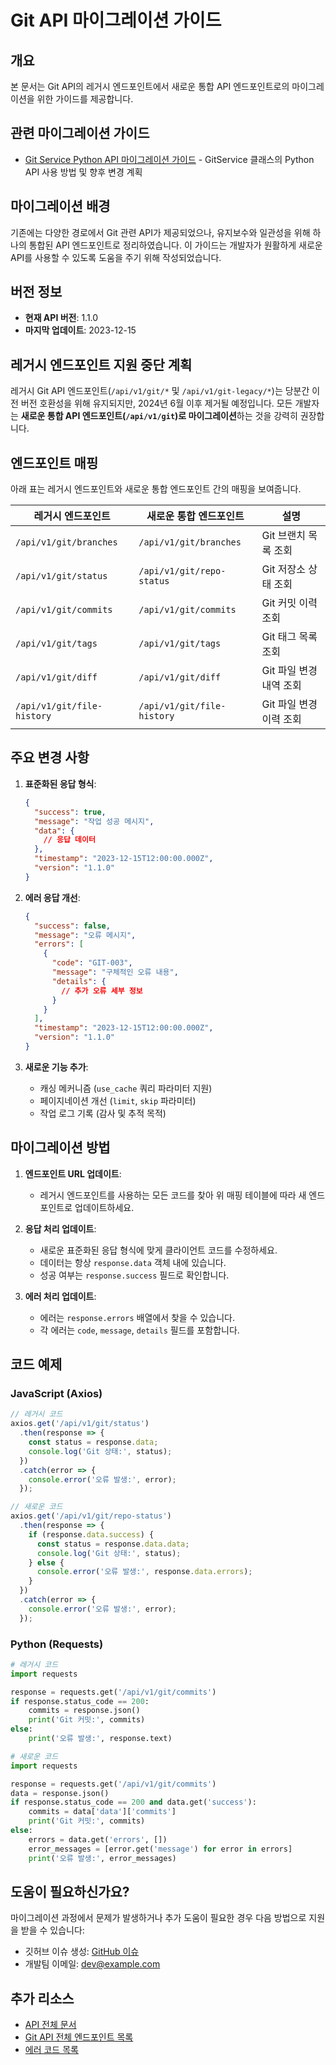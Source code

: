 # Git API 마이그레이션 가이드

## 개요

본 문서는 Git API의 레거시 엔드포인트에서 새로운 통합 API 엔드포인트로의 마이그레이션을 위한 가이드를 제공합니다.

## 관련 마이그레이션 가이드

- [Git Service Python API 마이그레이션 가이드](/docs/git_service_python_api.md) - GitService 클래스의 Python API 사용 방법 및 향후 변경 계획

## 마이그레이션 배경

기존에는 다양한 경로에서 Git 관련 API가 제공되었으나, 유지보수와 일관성을 위해 하나의 통합된 API 엔드포인트로 정리하였습니다. 이 가이드는 개발자가 원활하게 새로운 API를 사용할 수 있도록 도움을 주기 위해 작성되었습니다.

## 버전 정보

- **현재 API 버전**: 1.1.0
- **마지막 업데이트**: 2023-12-15

## 레거시 엔드포인트 지원 중단 계획

레거시 Git API 엔드포인트(`/api/v1/git/*` 및 `/api/v1/git-legacy/*`)는 당분간 이전 버전 호환성을 위해 유지되지만, 2024년 6월 이후 제거될 예정입니다. 모든 개발자는 **새로운 통합 API 엔드포인트(`/api/v1/git`)로 마이그레이션**하는 것을 강력히 권장합니다.

## 엔드포인트 매핑

아래 표는 레거시 엔드포인트와 새로운 통합 엔드포인트 간의 매핑을 보여줍니다.

| 레거시 엔드포인트 | 새로운 통합 엔드포인트 | 설명 |
|----------------|----------------------|------|
| `/api/v1/git/branches` | `/api/v1/git/branches` | Git 브랜치 목록 조회 |
| `/api/v1/git/status` | `/api/v1/git/repo-status` | Git 저장소 상태 조회 |
| `/api/v1/git/commits` | `/api/v1/git/commits` | Git 커밋 이력 조회 |
| `/api/v1/git/tags` | `/api/v1/git/tags` | Git 태그 목록 조회 |
| `/api/v1/git/diff` | `/api/v1/git/diff` | Git 파일 변경 내역 조회 |
| `/api/v1/git/file-history` | `/api/v1/git/file-history` | Git 파일 변경 이력 조회 |

## 주요 변경 사항

1. **표준화된 응답 형식**:

   ```json
   {
     "success": true,
     "message": "작업 성공 메시지",
     "data": {
       // 응답 데이터
     },
     "timestamp": "2023-12-15T12:00:00.000Z",
     "version": "1.1.0"
   }
   ```

2. **에러 응답 개선**:

   ```json
   {
     "success": false,
     "message": "오류 메시지",
     "errors": [
       {
         "code": "GIT-003",
         "message": "구체적인 오류 내용",
         "details": {
           // 추가 오류 세부 정보
         }
       }
     ],
     "timestamp": "2023-12-15T12:00:00.000Z",
     "version": "1.1.0"
   }
   ```

3. **새로운 기능 추가**:
   - 캐싱 메커니즘 (`use_cache` 쿼리 파라미터 지원)
   - 페이지네이션 개선 (`limit`, `skip` 파라미터)
   - 작업 로그 기록 (감사 및 추적 목적)

## 마이그레이션 방법

1. **엔드포인트 URL 업데이트**:
   - 레거시 엔드포인트를 사용하는 모든 코드를 찾아 위 매핑 테이블에 따라 새 엔드포인트로 업데이트하세요.

2. **응답 처리 업데이트**:
   - 새로운 표준화된 응답 형식에 맞게 클라이언트 코드를 수정하세요.
   - 데이터는 항상 `response.data` 객체 내에 있습니다.
   - 성공 여부는 `response.success` 필드로 확인합니다.

3. **에러 처리 업데이트**:
   - 에러는 `response.errors` 배열에서 찾을 수 있습니다.
   - 각 에러는 `code`, `message`, `details` 필드를 포함합니다.

## 코드 예제

### JavaScript (Axios)

```javascript
// 레거시 코드
axios.get('/api/v1/git/status')
  .then(response => {
    const status = response.data;
    console.log('Git 상태:', status);
  })
  .catch(error => {
    console.error('오류 발생:', error);
  });

// 새로운 코드
axios.get('/api/v1/git/repo-status')
  .then(response => {
    if (response.data.success) {
      const status = response.data.data;
      console.log('Git 상태:', status);
    } else {
      console.error('오류 발생:', response.data.errors);
    }
  })
  .catch(error => {
    console.error('오류 발생:', error);
  });
```

### Python (Requests)

```python
# 레거시 코드
import requests

response = requests.get('/api/v1/git/commits')
if response.status_code == 200:
    commits = response.json()
    print('Git 커밋:', commits)
else:
    print('오류 발생:', response.text)

# 새로운 코드
import requests

response = requests.get('/api/v1/git/commits')
data = response.json()
if response.status_code == 200 and data.get('success'):
    commits = data['data']['commits']
    print('Git 커밋:', commits)
else:
    errors = data.get('errors', [])
    error_messages = [error.get('message') for error in errors]
    print('오류 발생:', error_messages)
```

## 도움이 필요하신가요?

마이그레이션 과정에서 문제가 발생하거나 추가 도움이 필요한 경우 다음 방법으로 지원을 받을 수 있습니다:

- 깃허브 이슈 생성: [GitHub 이슈](https://github.com/example/maintenance-monorepo/issues)
- 개발팀 이메일: [dev@example.com](mailto:dev@example.com)

## 추가 리소스

- [API 전체 문서](/docs/api_docs.md)
- [Git API 전체 엔드포인트 목록](/docs/git_api_endpoints.md)
- [에러 코드 목록](/docs/error_codes.md)
